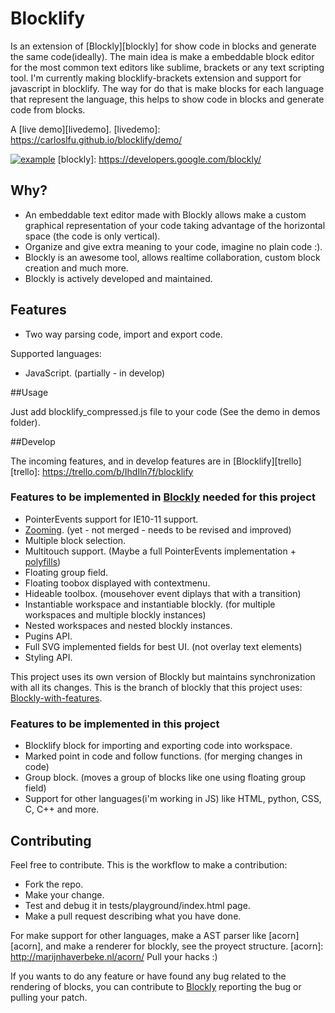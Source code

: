 # Blocklify

Is an extension of [Blockly][blockly] for show code in blocks and generate the same code(ideally). The main idea is make a embeddable block editor for the most common text editors like sublime, brackets or any text scripting tool. I'm currently making blocklify-brackets extension and support for javascript in blocklify.
The way for do that is make blocks for each language that represent the language, this helps to show code in blocks and generate code from blocks.

A [live demo][livedemo].
[livedemo]: https://carloslfu.github.io/blocklify/demo/

[![example](https://github.com/carloslfu/blocklify/blob/master/blocklify.jpg)](Blocklify)
[blockly]: https://developers.google.com/blockly/

## Why?

- An embeddable text editor made with Blockly allows make a custom graphical representation of your code taking advantage of the horizontal space (the code is only vertical).
- Organize and give extra meaning to your code, imagine no plain code :).
- Blockly is an awesome tool, allows realtime collaboration, custom block creation and much more.
- Blockly is actively developed and maintained.

## Features
- Two way parsing code, import and export code.

Supported languages:
- JavaScript. (partially - in develop)

##Usage

Just add blocklify_compressed.js file to your code (See the demo in demos folder).

##Develop

The incoming features, and in develop features are in [Blocklify][trello]
[trello]: https://trello.com/b/IhdIln7f/blocklify

### Features to be implemented in [Blockly][blockly-git] needed for this project
- PointerEvents support for IE10-11 support.
- [Zooming][Zooming]. (yet - not merged - needs to be revised and improved)
- Multiple block selection.
- Multitouch support. (Maybe a full PointerEvents implementation + [polyfills][PEP])
- Floating group field.
- Floating toobox displayed with contextmenu.
- Hideable toolbox. (mousehover event diplays that with a transition)
- Instantiable workspace and instantiable blockly. (for multiple workspaces and multiple blockly instances)
- Nested workspaces and nested blockly instances.
- Pugins API.
- Full SVG implemented fields for best UI. (not overlay text elements)
- Styling API.

This project uses its own version of Blockly but maintains synchronization with all its changes. This is the branch of blockly that this project uses: [Blockly-with-features][Blockly-features].

[Blockly-features]: https://github.com/carloslfu/blockly/tree/with_features_zoom

### Features to be implemented in this project
- Blocklify block for importing and exporting code into workspace.
- Marked point in code and follow functions. (for merging changes in code)
- Group block. (moves a group of blocks like one using floating group field)
- Support for other languages(i'm working in JS) like HTML, python, CSS, C, C++ and more.

[Zooming]: https://github.com/carloslfu/blockly/tree/mouse_zooming
[PEP]: https://github.com/jquery/PEP

## Contributing
Feel free to contribute. This is the workflow to make a contribution:
- Fork the repo.
- Make your change.
- Test and debug it in tests/playground/index.html page.
- Make a pull request describing what you have done.

For make support for other languages, make a AST parser like [acorn][acorn], and make a renderer for blockly, see the proyect structure.
[acorn]: http://marijnhaverbeke.nl/acorn/
Pull your hacks :)

If you wants to do any feature or have found any bug related to the rendering of blocks, you can contribute to [Blockly][blockly-git] reporting the bug or pulling your patch.

[blockly-git]: https://github.com/google/blockly
